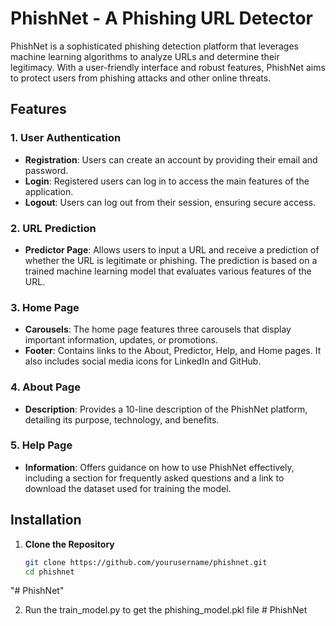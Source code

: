 # PhishNet - A Phishing URL Detector

PhishNet is a sophisticated phishing detection platform that leverages machine learning algorithms to analyze URLs and determine their legitimacy. With a user-friendly interface and robust features, PhishNet aims to protect users from phishing attacks and other online threats.

## Features

### 1. **User Authentication**
- **Registration**: Users can create an account by providing their email and password.
- **Login**: Registered users can log in to access the main features of the application.
- **Logout**: Users can log out from their session, ensuring secure access.

### 2. **URL Prediction**
- **Predictor Page**: Allows users to input a URL and receive a prediction of whether the URL is legitimate or phishing. The prediction is based on a trained machine learning model that evaluates various features of the URL.

### 3. **Home Page**
- **Carousels**: The home page features three carousels that display important information, updates, or promotions.
- **Footer**: Contains links to the About, Predictor, Help, and Home pages. It also includes social media icons for LinkedIn and GitHub.

### 4. **About Page**
- **Description**: Provides a 10-line description of the PhishNet platform, detailing its purpose, technology, and benefits.

### 5. **Help Page**
- **Information**: Offers guidance on how to use PhishNet effectively, including a section for frequently asked questions and a link to download the dataset used for training the model.

## Installation

1. **Clone the Repository**

   ```bash
   git clone https://github.com/yourusername/phishnet.git
   cd phishnet
"# PhishNet" 

2. Run the train_model.py to get the phishing_model.pkl file
#   P h i s h N e t  
 